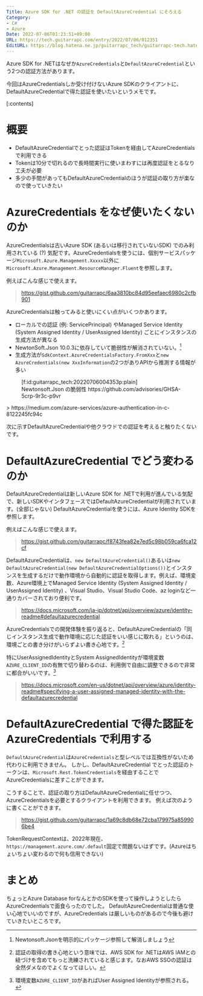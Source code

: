 ```yaml
---
Title: Azure SDK for .NET の認証を DefaultAzureCredential にそろえる
Category:
- C#
- Azure
Date: 2022-07-06T01:23:51+09:00
URL: https://tech.guitarrapc.com/entry/2022/07/06/012351
EditURL: https://blog.hatena.ne.jp/guitarrapc_tech/guitarrapc-tech.hatenablog.com/atom/entry/4207112889896462549
---
```


Azure SDK for .NETはなぜか`AzureCredentials`と`DefaultAzureCredential`という2つの認証方法があります。

今回はAzureCredentialsしか受け付けないAzure SDKのクライアントに、DefaultAzureCredentialで得た認証を使いたいというメモです。

[:contents]

# 概要

* DefaultAzureCredentialでとった認証はTokenを経由してAzureCredentialsで利用できる
* Tokenは10分で切れるので長時間実行に使いまわすには再度認証をとるなり工夫が必要
* 多少の手間があってもDefaultAzureCredentialのほうが認証の取り方が楽なので使っていきたい

# AzureCredentials をなぜ使いたくないのか

AzureCredentialsは古いAzure SDK (あるいは移行されていないSDK) でのみ利用されている (?) 気配です。AzureCredentialsを使うには、個別サービスパッケージ`Microsoft.Azure.Management.Xxxxx`以外に`Microsoft.Azure.Management.ResourceManager.Fluent`を参照します。

例えばこんな感じで使えます。

> https://gist.github.com/guitarrapc/6aa3810bc84d95eefaec6980c2cfb901

AzureCredentialsは触ってみると使いにくい点がいくつかあります。

* ローカルでの認証 (例: ServicePrincipal) やManaged Service Identity (System Assigned Identity / UserAssigned Identity) ごとにインスタンスの生成方法が異なる
* NewtonSoft.Json 10.0.3に依存していて脆弱性が解消されていない。[^1]
* 生成方法が`SdkContext.AzureCredentialsFactory.FromXxx`と`new AzureCredentials(new XxxInformation`の2つがありAPIから推測する情報が多い

<figure class="figure-image figure-image-fotolife" title="Newtonsoft.Json の脆弱性 https://github.com/advisories/GHSA-5crp-9r3c-p9vr">[f:id:guitarrapc_tech:20220706004353p:plain]<figcaption>Newtonsoft.Json の脆弱性 https://github.com/advisories/GHSA-5crp-9r3c-p9vr</figcaption></figure>
> https://medium.com/azure-services/azure-authentication-in-c-8122245fc94c

次に示すDefaultAzureCredentialや他クラウドでの認証を考えると触りたくないです。

# DefaultAzureCredential でどう変わるのか

DefaultAzureCredentialは新しいAzure SDK for .NETで利用が進んでいる気配で、新しいSDKやインタフェースではDefaultAzureCredentialが利用されています。(全部じゃない) DefaultAzureCredentialを使うには、Azure Identity SDKを参照します。

例えばこんな感じで使えます。

> https://gist.github.com/guitarrapc/f8743fea82e7ed5c98b059ca6fca12cf

DefaultAzureCredentialは、`new DefaultAzureCredential()`あるいは`new DefaultAzureCredential(new DefaultAzureCredentialOptions())`とインスタンスを生成するだけで動作環境から自動的に認証を取得します。例えば、環境変数、Azure環境上でManaged Service Identity (System Assigned Identity / UserAssigned Identity) 、Visual Studio、Visual Studio Code、az loginなど一通りカバーされており便利です。

> https://docs.microsoft.com/ja-jp/dotnet/api/overview/azure/identity-readme#defaultazurecredential

AzureCredentialsでの開発体験を振り返ると、DefaultAzureCredentialの「同じインスタンス生成で動作環境に応じた認証をいい感じに取れる」というのは、環境ごとの書き分けがいらずよい書き心地です。[^2]

特にUserAssignedIdentityとSystem AssignedIdentityが環境変数`AZURE_CLIENT_ID`の有無で切り替わるのは、利用側で自由に調整できるので非常に都合がいいです。[^3]

> https://docs.microsoft.com/en-us/dotnet/api/overview/azure/identity-readme#specifying-a-user-assigned-managed-identity-with-the-defaultazurecredential



# DefaultAzureCredential で得た認証を AzureCredentials で利用する

`DefaultAzureCredential`は`AzureCredentials`と型レベルでは互換性がないため代わりに利用できません。
しかし、DefaultAzureCredential  でとった認証のトークンは、`Microsoft.Rest.TokenCredentials`を経由することでAzureCredentialsに差すことができます。

こうすることで、認証の取り方はDefaultAzureCredentialに任せつつ、AzureCredentialsを必要とするクライアントを利用できます。
例えば次のように書くことができます。

> https://gist.github.com/guitarrapc/1a69c8db68e72cba179975a859906be4

TokenRequestContextは、2022年現在、`https://management.azure.com/.default`固定で問題ないはずです。(Azureはちょいちょい変わるので何も信用できない)

# まとめ

ちょっとAzure Database forなんとかのSDKを使って操作しようとしたらAzureCredentialsで面食らったのでした。
DefaultAzureCredentialは普通な使い心地でいいのですが、AzureCredentials  は厳しいものがあるので今後も避けていきたいところです。

[^1]: Newtonsoft.Jsonを明示的にパッケージ参照して解消しましょう
[^2]: 認証の取得の書き心地という意味では、AWS SDK for .NETはAWS IAMとの紐づけを含めてもっと洗練されていると感じます。なおAWS SSOの認証は全然ダメなのでよくなってほしい。
[^3]: 環境変数`AZURE_CLIENT_ID`があればUser Assigned Identityが参照される。
